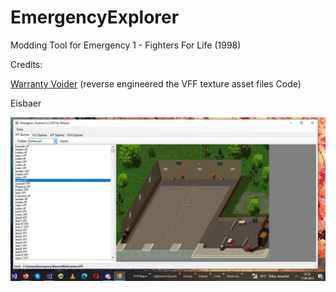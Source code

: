 # EmergencyExplorer
Modding Tool for Emergency 1 - Fighters For Life (1998)

Credits: 

[Warranty Voider](https://www.patreon.com/c/ClubWarrantyVoider) 
(reverse engineered the VFF texture asset files Code)

Eisbaer 

![Screenshot](Emergency_explorer.jpg)
